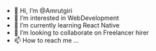 - 👋 Hi, I’m @Amrutgiri
- 👀 I’m interested in WebDevelopment 
- 🌱 I’m currently learning React Native
- 💞️ I’m looking to collaborate on Freelancer hirer 
- 📫 How to reach me ...

<!---
Amrutgiri/Amrutgiri is a ✨ special ✨ repository because its `README.md` (this file) appears on your GitHub profile.
You can click the Preview link to take a look at your changes.
--->
